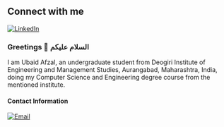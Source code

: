 ## Connect with me
[![LinkedIn](https://img.shields.io/badge/LinkedIn-Connect-blue?style=for-the-badge&logo=linkedin&logoColor=white)](https://www.linkedin.com/in/ubaid-afzal-2917b8238)


### Greetings 👋 السلام عليكم 

I am Ubaid Afzal, an undergraduate student from Deogiri Institute of Engineering and Management Studies, Aurangabad, Maharashtra, India, doing my Computer Science and Engineering degree course from the mentioned institute.
<br>

#### Contact Information
[![Email](https://img.shields.io/badge/Email-Contact-blue?style=for-the-badge&logo=mail.ru)](mailto:ubaidafzal339@gmail.com)
